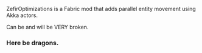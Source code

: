 ZefirOptimizations is a Fabric mod that adds parallel entity movement using Akka actors.

Can be and will be VERY broken.

### Here be dragons.
